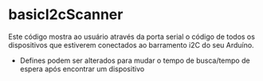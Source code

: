 # basicI2cScanner

Este código mostra ao usuário através da porta serial o código de todos os dispositivos que estiverem conectados ao barramento i2C do seu Arduíno.

- Defines podem ser alterados para mudar o tempo de busca/tempo de espera após encontrar um dispositivo
